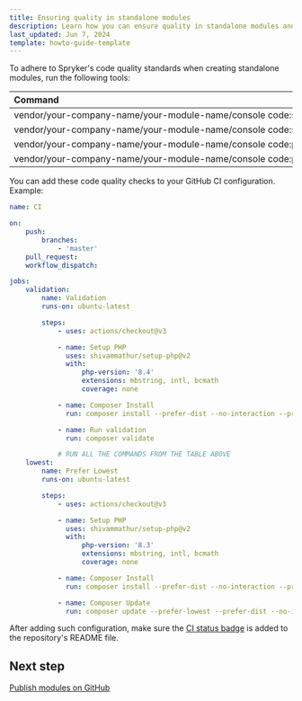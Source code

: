 ```yaml
---
title: Ensuring quality in standalone modules
description: Learn how you can ensure quality in standalone modules and adhere to Spryker's code quality within your Spryker based projects.
last_updated: Jun 7, 2024
template: howto-guide-template
---
```


<style>
  table th, table td {
    white-space: nowrap;
  }
</style>

To adhere to Spryker's code quality standards when creating standalone modules, run the following tools:

| Command                                                                                 | Description                                                             |
|:----------------------------------------------------------------------------------------|:------------------------------------------------------------------------|
| vendor/your-company-name/your-module-name/console code:sniff:style                      | Sniffs and fixes code style.                                            |
| vendor/your-company-name/your-module-name/console code:sniff:architecture               | Validates module architecture to find common architecture mistakes.   |
| vendor/your-company-name/your-module-name/console code:phpstan                          | Runs PHPStan static analyzer to ensure code quality.                |
| vendor/your-company-name/your-module-name/console code:phpmd                            | Runs PHPMD to detect code smells and possible errors within the analyzed source code.                |


You can add these code quality checks to your GitHub CI configuration. Example:

```yaml
name: CI

on:
    push:
        branches:
            - 'master'
    pull_request:
    workflow_dispatch:

jobs:
    validation:
        name: Validation
        runs-on: ubuntu-latest

        steps:
            - uses: actions/checkout@v3

            - name: Setup PHP
              uses: shivammathur/setup-php@v2
              with:
                  php-version: '8.4'
                  extensions: mbstring, intl, bcmath
                  coverage: none

            - name: Composer Install
              run: composer install --prefer-dist --no-interaction --profile

            - name: Run validation
              run: composer validate

            # RUN ALL THE COMMANDS FROM THE TABLE ABOVE
    lowest:
        name: Prefer Lowest
        runs-on: ubuntu-latest

        steps:
            - uses: actions/checkout@v3

            - name: Setup PHP
              uses: shivammathur/setup-php@v2
              with:
                  php-version: '8.3'
                  extensions: mbstring, intl, bcmath
                  coverage: none

            - name: Composer Install
              run: composer install --prefer-dist --no-interaction --profile

            - name: Composer Update
              run: composer update --prefer-lowest --prefer-dist --no-interaction --profile -vvv

```

After adding such configuration, make sure the [CI status badge](https://docs.github.com/en/actions/monitoring-and-troubleshooting-workflows/adding-a-workflow-status-badge) is added to the repository's README file.

## Next step

[Publish modules on GitHub](/docs/dg/dev/developing-standalone-modules/publish-standalone-modules-on-github.html)
